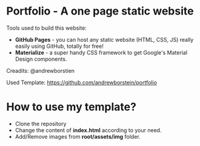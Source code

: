 # Portfolio - A one page static website

Tools used to build this website:

* <b>GitHub Pages</b> - you can host any static website (HTML, CSS, JS) really easily using GitHub, totally for free!
* <b>Materialize</b> - a super handy CSS framework to get Google's Material Design components.

Creadits: @andrewborstien

Used Template: https://github.com/andrewborstein/portfolio

# How to use my template?
* Clone the repository 
* Change the content of <b>index.html</b> according to your need.
* Add/Remove images from <b>root/assets/img</b> folder.
